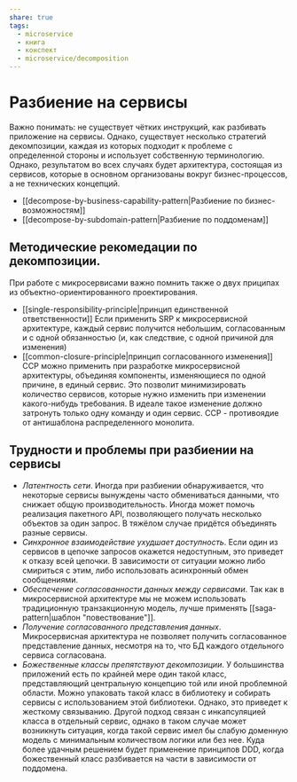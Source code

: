 ```yaml
---
share: true
tags: 
  - microservice
  - книга
  - конспект
  - microservice/decomposition
---
```

# Разбиение на сервисы
Важно понимать: не существует чётких инструкций, как разбивать приложение на сервисы. Однако, существует несколько стратегий декомпозиции, каждая из которых подходит к проблеме с определенной стороны и использует собственную терминологию. Однако, результатом во всех случаях будет архитектура, состоящая из сервисов, которые в основном организованы вокруг бизнес-процессов, а не технических концепций.
- [[decompose-by-business-capability-pattern|Разбиение по бизнес-возможностям]]
- [[decompose-by-subdomain-pattern|Разбиение по поддоменам]]

## Методические рекомедации по декомпозиции.
При работе с микросервисами важно помнить также о двух приципах из объектно-ориентированного проектирования.
- [[single-responsibility-principle|принцип единственной ответственности]]
Если применить SRP к микросервисной архитектуре, каждый сервис получится небольшим, согласованным и с одной обязанностью (и, как следствие, с одной причиной для изменения)
- [[common-closure-principle|принцип согласованного изменения]]
CCP можно применить при разработке микросервисной архитектуры, объединяя компоненты, изменяющиеся по одной причине, в единый сервис. Это позволит минимизировать количество сервисов, которые нужно изменить при изменении какого-нибудь требования. В идеале такое изменение должно затронуть только одну команду и один сервис. CCP - противоядие от антишаблона распределенного монолита.

## Трудности и проблемы при разбиении на сервисы
- *Латентность сети*. Иногда при разбиении обнаруживается, что некоторые сервисы вынуждены часто обмениваться данными, что снижает общую производительность. Иногда может помочь реализация пакетного API, позволяющего получать несколько объектов за один запрос. В тяжёлом случае придётся объединять разные сервисы.
- *Синхронное взаимодействие ухудшает доступность*. Если один из сервисов в цепочке запросов окажется недоступным, это приведет к отказу всей цепочки. В зависимости от ситуации можно либо смириться с этим, либо использовать асинхронный обмен сообщениями.
- *Обеспечение согласованности данных между сервисами*. Так как в микросервисной архитектуре мы не можем использовать традиционную транзакционную модель, лучше применять [[saga-pattern|шаблон "повествование"]]. 
- *Получение согласованного представления данных*. Микросервисная архитектура не позволяет получить согласованное представление данных, несмотря на то, что БД каждого отдельного сервиса согласована.
- *Божественные классы препятствуют декомпозиции*. У большинства приложений есть по крайней мере один такой класс, представляющий центральную концепцию той или иной проблемной области. Можно упаковать такой класс в библиотеку и собирать сервисы с использованием этой библиотеки. Однако, это приведет к жесткому связыванию. Другой подход связан с инкапсуляцией класса в отдельный сервис, однако в таком случае может возникнуть ситуация, когда такой сервис имел бы слабую доменную модель с минимальным количеством логики или без нее.  Куда более удачным решением будет применение принципов DDD, когда божественный класс разбивается на части в зависимости от поддомена.
